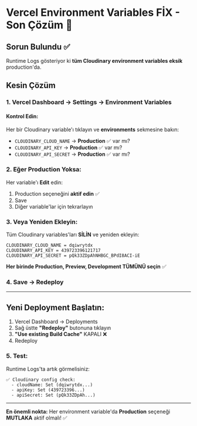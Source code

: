 # Vercel Environment Variables FİX - Son Çözüm 🔧

## Sorun Bulundu ✅
Runtime Logs gösteriyor ki **tüm Cloudinary environment variables eksik** production'da.

## Kesin Çözüm

### 1. Vercel Dashboard → Settings → Environment Variables

#### Kontrol Edin:
Her bir Cloudinary variable'ı tıklayın ve **environments** sekmesine bakın:

- `CLOUDINARY_CLOUD_NAME` → **Production** ✅ var mı?
- `CLOUDINARY_API_KEY` → **Production** ✅ var mı?
- `CLOUDINARY_API_SECRET` → **Production** ✅ var mı?

### 2. Eğer Production Yoksa:

Her variable'ı **Edit** edin:
1. Production seçeneğini **aktif edin** ✅
2. Save
3. Diğer variable'lar için tekrarlayın

### 3. Veya Yeniden Ekleyin:

Tüm Cloudinary variables'ları **SİLİN** ve yeniden ekleyin:

```
CLOUDINARY_CLOUD_NAME = dqiwrytdx
CLOUDINARY_API_KEY = 439723396121717
CLOUDINARY_API_SECRET = pQk33ZDpAhNHBGC_BPdI8ACI-iE
```

**Her birinde Production, Preview, Development TÜMÜNÜ seçin** ✅

### 4. Save → Redeploy

---

## Yeni Deployment Başlatın:

1. Vercel Dashboard → Deployments
2. Sağ üstte **"Redeploy"** butonuna tıklayın
3. **"Use existing Build Cache"** KAPALI ❌
4. Redeploy

### 5. Test:
Runtime Logs'ta artık görmelisiniz:
```
✅ Cloudinary config check:
  - cloudName: Set (dqiwrytdx...)
  - apiKey: Set (439723396...)
  - apiSecret: Set (pQk33ZDpAh...)
```

---

**En önemli nokta:** Her environment variable'da **Production** seçeneği **MUTLAKA** aktif olmalı! ✅

